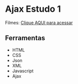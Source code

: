 # Ajax Estudo 1

Filmes: [Clique AQUI para acessar](https://nepht022.github.io/studies/Ajax-1/filmes2.html)

## Ferramentas

- HTML
- CSS
- Json
- XML
- Javascript
- Ajax
